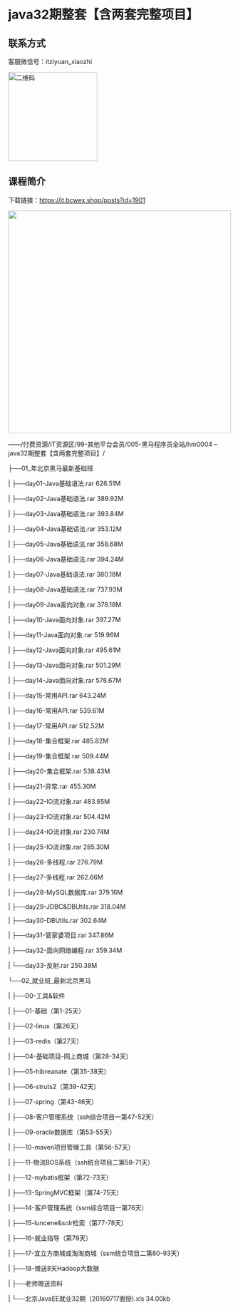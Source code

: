 # java32期整套【含两套完整项目】

## 联系方式

客服微信号：itziyuan_xiaozhi

<img src="https://ziyuanyun.oss-cn-guangzhou.aliyuncs.com/common/20240614073449/666b82192834a.jpg" width="200" height="200" alt="二维码">

## 课程简介

下载链接：https://it.bcwex.shop/posts?id=1901

<img src="https://ziyuanyun.oss-cn-guangzhou.aliyuncs.com/yun/20240515183600/6644901044ab5.jpg" width="500" alt="">

  ——/付费资源/IT资源区/99-其他平台会员/005-黑马程序员全站/hm0004 &#8211; java32期整套【含两套完整项目】/

 ├──01_年北京黑马最新基础班

 | ├──day01-Java基础语法.rar 626.51M

 | ├──day02-Java基础语法.rar 389.92M

 | ├──day03-Java基础语法.rar 393.84M

 | ├──day04-Java基础语法.rar 353.12M

 | ├──day05-Java基础语法.rar 358.68M

 | ├──day06-Java基础语法.rar 394.24M

 | ├──day07-Java基础语法.rar 380.18M

 | ├──day08-Java基础语法.rar 737.93M

 | ├──day09-Java面向对象.rar 378.18M

 | ├──day10-Java面向对象.rar 397.27M

 | ├──day11-Java面向对象.rar 519.96M

 | ├──day12-Java面向对象.rar 495.61M

 | ├──day13-Java面向对象.rar 501.29M

 | ├──day14-Java面向对象.rar 578.67M

 | ├──day15-常用API.rar 643.24M

 | ├──day16-常用API.rar 539.61M

 | ├──day17-常用API.rar 512.52M

 | ├──day18-集合框架.rar 485.82M

 | ├──day19-集合框架.rar 509.44M

 | ├──day20-集合框架.rar 538.43M

 | ├──day21-异常.rar 455.30M

 | ├──day22-IO流对象.rar 483.65M

 | ├──day23-IO流对象.rar 504.42M

 | ├──day24-IO流对象.rar 230.74M

 | ├──day25-IO流对象.rar 285.30M

 | ├──day26-多线程.rar 276.79M

 | ├──day27-多线程.rar 262.66M

 | ├──day28-MySQL数据库.rar 379.16M

 | ├──day29-JDBC&amp;DBUtils.rar 318.04M

 | ├──day30-DBUtils.rar 302.64M

 | ├──day31-管家婆项目.rar 347.86M

 | ├──day32-面向网络编程.rar 359.34M

 | └──day33-反射.rar 250.38M

 └──02_就业班_最新北京黑马

 | ├──00-工具&amp;软件

 | ├──01-基础（第1-25天）

 | ├──02-linux（第26天）

 | ├──03-redis（第27天）

 | ├──04-基础项目-网上商城（第28-34天）

 | ├──05-hibreanate（第35-38天）

 | ├──06-struts2（第39-42天）

 | ├──07-spring（第43-46天）

 | ├──08-客户管理系统（ssh综合项目一第47-52天）

 | ├──09-oracle数据库（第53-55天）

 | ├──10-maven项目管理工具（第56-57天）

 | ├──11-物流BOS系统（ssh统合项目二第58-71天）

 | ├──12-mybatis框架（第72-73天）

 | ├──13-SpringMVC框架（第74-75天）

 | ├──14-客户管理系统（ssm综合项目一第76天）

 | ├──15-luncene&amp;solr检索（第77-78天）

 | ├──16-就业指导（第79天）

 | ├──17-宜立方商城或淘淘商城（ssm统合项目二第80-93天）

 | ├──18-赠送8天Hadoop大数据

 | ├──老师赠送资料

 | └──北京JavaEE就业32期（20160717面授).xls 34.00kb

  
